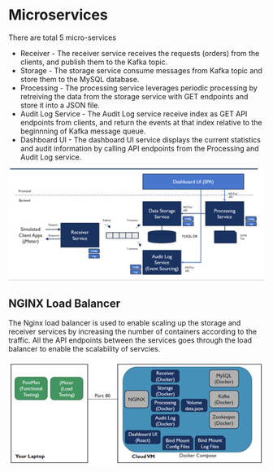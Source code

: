 # Microservices

There are total 5 micro-services 
- Receiver - The receiver service receives the requests (orders) from the clients, and publish them to the Kafka topic. 
- Storage - The storage service consume messages from Kafka topic and store them to the MySQL database. 
- Processing - The processing service leverages periodic processing by retreiving the data from the storage service with GET endpoints and store it into a JSON file. 
- Audit Log Service - The Audit Log service receive index as GET API endpoints from clients, and return the events at that index relative to the beginnning of Kafka message queue. 
- Dashboard UI - The dashboard UI service displays the current statistics and audit information by calling API endpoints from the Processing and Audit Log service. 

![Infrastructure](https://github.com/karan-sohi/Microservices/blob/main/images/front_back%20infrastructure.png)

## NGINX Load Balancer 
The Nginx load balancer is used to enable scaling up the storage and receiver services by increasing the number of containers according to the traffic. All the API endpoints between the services goes through the load balancer to enable the scalability of servcies. 

![Infrastructure](https://github.com/karan-sohi/Microservices/blob/main/images/Infrastructure.png)



